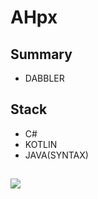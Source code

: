 # AHpx

## Summary

+ DABBLER

## Stack

+ C#
+ KOTLIN
+ JAVA(SYNTAX)

## 
![](https://github-readme-stats.vercel.app/api?username=SinoAHpx)
